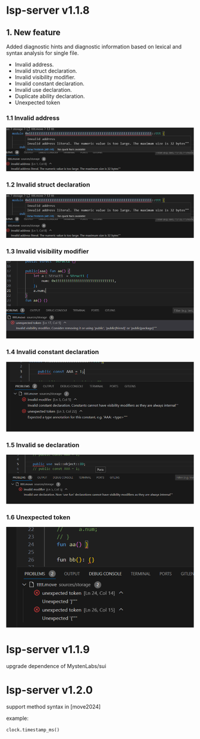 # lsp-server v1.1.8

## 1. New feature
  Added diagnostic hints and diagnostic information based on lexical and syntax analysis for single file.
  - Invalid address.
  - Invalid struct declaration.
  - Invalid visibility modifier. 
  - Invalid constant declaration.
  - Invalid use declaration.
  - Duplicate ability declaration.
  - Unexpected token

### 1.1 Invalid address
![Alt text](img/image-1.png)

### 1.2 Invalid struct declaration
![Alt text](img/image-2.png)

### 1.3 Invalid visibility modifier
![Alt text](img/image-3.png)

### 1.4 Invalid constant declaration
![Alt text](img/image-4.png)

### 1.5 Invalid se declaration
![Alt text](img/image-5.png)

### 1.6 Unexpected token
![Alt text](img/image-6.png)

# lsp-server v1.1.9
upgrade dependence of MystenLabs/sui

# lsp-server v1.2.0
support method syntax in [move2024] 

example:
```move
clock.timestamp_ms()
```
